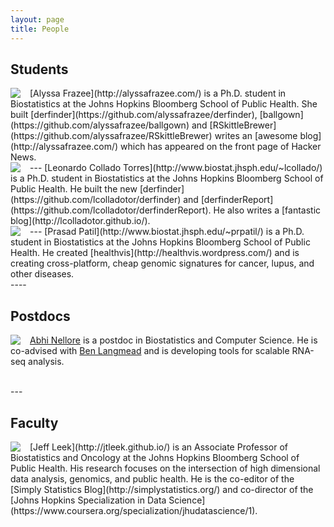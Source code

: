 ```yaml
---
layout: page
title: People
---
```


## Students

<div style="float: left; margin-right:15px">
    <img src="../images/alyssa.jpeg"/>
</div>
[Alyssa Frazee](http://alyssafrazee.com/) is a Ph.D. student in Biostatistics at the Johns Hopkins Bloomberg School of Public Health. She built [derfinder](https://github.com/alyssafrazee/derfinder), [ballgown](https://github.com/alyssafrazee/ballgown) and [RSkittleBrewer](https://github.com/alyssafrazee/RSkittleBrewer) writes an [awesome blog](http://alyssafrazee.com/) which has appeared on the front page of Hacker News.   

</br>
---



<div style="float: left; margin-right:15px">
    <img src="../images/leo.png"/>
</div>
[Leonardo Collado Torres](http://www.biostat.jhsph.edu/~lcollado/) is a Ph.D. student in Biostatistics at the Johns Hopkins Bloomberg School of Public Health. He built the new [derfinder](https://github.com/lcolladotor/derfinder) and [derfinderReport](https://github.com/lcolladotor/derfinderReport). He also writes a [fantastic blog](http://lcolladotor.github.io/).

</br>
---


<div style="float: left; margin-right:15px">
    <img src="../images/prasad.jpg"/>
</div>
[Prasad Patil](http://www.biostat.jhsph.edu/~prpatil/) is a Ph.D. student in Biostatistics at the Johns Hopkins Bloomberg School of Public Health. He created [healthvis](http://healthvis.wordpress.com/) and is creating cross-platform, cheap genomic signatures for cancer, lupus, and other diseases. 

</br> 
----

## Postdocs

<div style="float: left; margin-right:15px">
    <img src="../images/abhi.jpeg"/>
</div>

[Abhi Nellore](https://twitter.com/AbhiNellore) is a postdoc in Biostatistics and Computer Science. He is co-advised with [Ben Langmead](http://www.langmead-lab.org/) and is developing tools for scalable RNA-seq analysis. 

</br>
---

## Faculty

<div style="float: left; margin-right:15px">
    <img src="../images/me.jpg"/>
</div>
[Jeff Leek](http://jtleek.github.io/) is an Associate Professor of Biostatistics and Oncology at the Johns Hopkins Bloomberg School of Public Health. His research focuses on the intersection of high dimensional data analysis, genomics, and public health. He is the co-editor of the [Simply Statistics Blog](http://simplystatistics.org/) and co-director of the [Johns Hopkins Specialization in Data Science](https://www.coursera.org/specialization/jhudatascience/1).



